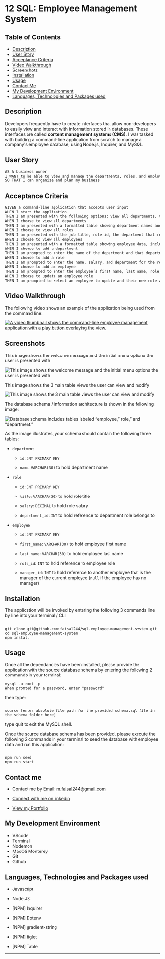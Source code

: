 # 12 SQL: Employee Management System

## Table of Contents

- [Description](#description)
- [User Story](#user-story)
- [Acceptance Criteria](#acceptance-criteria)
- [Video Walkthrough](#video-walkthrough)
- [Screenshots](#screenshots)
- [Installation](#installation)
- [Usage](#usage)
- [Contact Me](#contact-me)
- [My Development Environment](#my-development-environment)
- [Languages, Technologies and Packages used](#languages-technologies-and-packages-used)

## Description

Developers frequently have to create interfaces that allow non-developers to easily view and interact with information stored in databases. These interfaces are called **content management systems (CMS)**. I was tasked with building a command-line application from scratch to manage a company's employee database, using Node.js, Inquirer, and MySQL.

## User Story

```md
AS A business owner
I WANT to be able to view and manage the departments, roles, and employees in my company
SO THAT I can organize and plan my business
```

## Acceptance Criteria

```md
GIVEN a command-line application that accepts user input
WHEN I start the application
THEN I am presented with the following options: view all departments, view all roles, view all employees, add a department, add a role, add an employee, and update an employee role
WHEN I choose to view all departments
THEN I am presented with a formatted table showing department names and department ids
WHEN I choose to view all roles
THEN I am presented with the job title, role id, the department that role belongs to, and the salary for that role
WHEN I choose to view all employees
THEN I am presented with a formatted table showing employee data, including employee ids, first names, last names, job titles, departments, salaries, and managers that the employees report to
WHEN I choose to add a department
THEN I am prompted to enter the name of the department and that department is added to the database
WHEN I choose to add a role
THEN I am prompted to enter the name, salary, and department for the role and that role is added to the database
WHEN I choose to add an employee
THEN I am prompted to enter the employee’s first name, last name, role, and manager, and that employee is added to the database
WHEN I choose to update an employee role
THEN I am prompted to select an employee to update and their new role and this information is updated in the database
```

## Video Walkthrough

The following video shows an example of the application being used from the command line:

[![A video thumbnail shows the command-line employee management application with a play button overlaying the view.](./Assets/12-sql-homework-video-thumbnail.png)](https://drive.google.com/file/d/1D4BlpzGmmyc1UbVKMTP0ObKn4AYDk2mN/view?usp=sharing)

## Screenshots

This image shows the welcome message and the initial menu options the user is presented with

![This image shows the welcome message and the initial menu options the user is presented with](./Assets/welcome%20message-main-menu-screenshot.png)

This image shows the 3 main table views the user can view and modify

![This image shows the 3 main table views the user can view and modify](./Assets/view-all-tables-screenshot.png)

The database schema / information architecture is shown in the following image:

![Database schema includes tables labeled “employee,” role,” and “department.”](./Assets/12-sql-homework-demo-01.png)

As the image illustrates, your schema should contain the following three tables:

- `department`

  - `id`: `INT PRIMARY KEY`

  - `name`: `VARCHAR(30)` to hold department name

- `role`

  - `id`: `INT PRIMARY KEY`

  - `title`: `VARCHAR(30)` to hold role title

  - `salary`: `DECIMAL` to hold role salary

  - `department_id`: `INT` to hold reference to department role belongs to

- `employee`

  - `id`: `INT PRIMARY KEY`

  - `first_name`: `VARCHAR(30)` to hold employee first name

  - `last_name`: `VARCHAR(30)` to hold employee last name

  - `role_id`: `INT` to hold reference to employee role

  - `manager_id`: `INT` to hold reference to another employee that is the manager of the current employee (`null` if the employee has no manager)

## Installation

The application will be invoked by entering the following 3 commands line by line into your terminal / CLI

```

git clone git@github.com:faisal244/sql-employee-management-system.git
cd sql-employee-management-system
npm install

```

## Usage

Once all the dependancies have been installed, please provide the application with the source database schema by entering the following 2 commands in your terminal:

```
mysql -u root -p
When promted for a password, enter "password"
```

then type:

```

source [enter absolute file path for the provided schema.sql file in the schema folder here]

```

type quit to exit the MySQL shell.

Once the source database schema has been provided, please execute the following 2 commands in your terminal to seed the database with employee data and run this application:

```

npm run seed
npm run start

```

## Contact me

- Contact me by Email: [m.faisal244@gmail.com](mailto:m.faisal244@gmail.com)

- [Connect with me on linkedin](https://www.linkedin.com/in/faisal244/)

- [View my Portfolio](https://faisal244.github.io/Portfolio/)

## My Development Environment

- VScode
- Terminal
- Nodemon
- MacOS Monterey
- Git
- Github

## Languages, Technologies and Packages used

- Javascript
- Node.JS

- [NPM] Inquirer
- [NPM] Dotenv
- [NPM] gradient-string
- [NPM] figlet
- [NPM] Table

---

